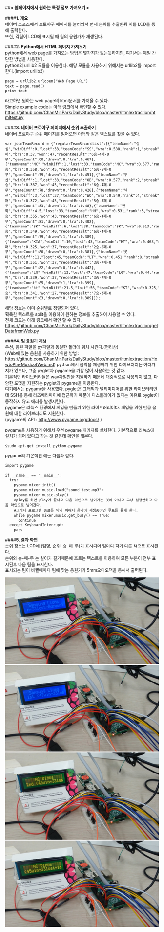 ##**< 웹페이지에서 원하는 특정 정보 가져오기 >**  
  
####**1. 개요**  
네이버 스포츠에서 프로야구 페이지를 불러와서 현재 순위를 추출한뒤 이를 LCD를 통해 출력한다.  
또한, 각팀이 LCD에 표시될 때 팀의 응원가가 재생된다.
  
####**2. Python에서 HTML 페이지 가져오기**  
python에서 web page를 가져오는 방법은 몇가지가 있는듯하지만, 여기서는 제일 간단한 방법을 사용한다.  
python의 urllib2 모듈을 이용한다. 해당 모듈을 사용하기 위해서는 urllib2를 import한다.(import urllib2)  

    page = urllib2.urlopen("Web Page URL")
    text = page.read()
    print text

라고하면 원하는 web page의 html문서를 가져올 수 있다.  
Simple example code는 아래 링크에서 확인할 수 있다.  
https://github.com/ChanMinPark/DailyStudy/blob/master/htmlextraction/htmltest.py  

####**3. 네이버 프로야구 페이지에서 순위 추출하기**  
네이버 프로야구 순위 페이지를 읽어오면 아래와 같은 텍스트를 찾을 수 있다.  

    var jsonTeamRecord = {"regularTeamRecordList":[{"teamName":"삼성","winDiff":0,"lost":33,"teamCode":"SS","wra":0.588,"rank":1,"streak":"2패","bra":0.37,"won":47,"recentResult":"6승-4패-0무","gameCount":80,"drawn":0,"lra":0.467},{"teamName":"NC","winDiff":1,"lost":33,"teamCode":"NC","wra":0.577,"rank":2,"streak":"3승","bra":0.358,"won":45,"recentResult":"5승-5패-0무","gameCount":79,"drawn":1,"lra":0.451},{"teamName":"두산","winDiff":1,"lost":33,"teamCode":"OB","wra":0.577,"rank":2,"streak":"3승","bra":0.367,"won":45,"recentResult":"6승-4패-0무","gameCount":78,"drawn":0,"lra":0.428},{"teamName":"넥센","winDiff":3,"lost":37,"teamCode":"WO","wra":0.549,"rank":4,"streak":"2패","bra":0.372,"won":45,"recentResult":"5승-5패-0무","gameCount":83,"drawn":1,"lra":0.48},{"teamName":"한화","winDiff":4.5,"lost":38,"teamCode":"HH","wra":0.531,"rank":5,"streak":"2승","bra":0.355,"won":43,"recentResult":"6승-4패-0무","gameCount":81,"drawn":0,"lra":0.402},{"teamName":"SK","winDiff":6,"lost":38,"teamCode":"SK","wra":0.513,"rank":6,"streak":"2승","bra":0.349,"won":40,"recentResult":"6승-4패-0무","gameCount":79,"drawn":1,"lra":0.389},{"teamName":"KIA","winDiff":10,"lost":43,"teamCode":"HT","wra":0.463,"rank":7,"streak":"4패","bra":0.325,"won":37,"recentResult":"2승-8패-0무","gameCount":80,"drawn":0,"lra":0.381},{"teamName":"롯데","winDiff":11,"lost":45,"teamCode":"LT","wra":0.451,"rank":8,"streak":"3패","bra":0.351,"won":37,"recentResult":"3승-7패-0무","gameCount":82,"drawn":0,"lra":0.442},{"teamName":"LG","winDiff":12,"lost":47,"teamCode":"LG","wra":0.44,"rank":9,"streak":"2패","bra":0.339,"won":37,"recentResult":"3승-7패-0무","gameCount":85,"drawn":1,"lra":0.399},{"teamName":"kt","winDiff":21.5,"lost":56,"teamCode":"KT","wra":0.325,"rank":10,"streak":"2승","bra":0.341,"won":27,"recentResult":"7승-3패-0무","gameCount":83,"drawn":0,"lra":0.389}]};
  
해당 정보는 이미 순위별로 정렬되어 있다.  
획득한 텍스트를 split을 이용하여 원하는 정보를 추출하여 사용할 수 있다.  
전체 코드는 아래 링크에서 확인 할 수 있다.  
https://github.com/ChanMinPark/DailyStudy/blob/master/htmlextraction/getDatafromWeb.py  

####**4. 팀 응원가 재생**  
우선, 음원 파일을 py파일과 동일한 폴더에 위치 시킨다.(편리상)  
(Web에 있는 음원을 사용하기 위한 방법 : https://github.com/ChanMinPark/DailyStudy/blob/master/htmlextraction/HowtoPlayMusicofWeb.md)
python에서 음악을 재생하기 위한 라이브러리는 여러가지가 있으나, 그중 pyglet과 pygame을 가장 많이 사용하는 것 같다.  
기본적인 라이브러리들은 wav파일만을 지원하기 때문에 대중적으로 사용되지 않고, 다양한 포맷을 지원하는 pyglet과 pygame을 이용한다.  
여기에서는 pygame을 사용했다. pyglet은 그래픽과 멀티미디어를 위한 라이브러리인데 SSH를 통해 라즈베리파이에 접근하기 때문에 디스플레이가 없다는 이유로 pyglet이 동작하지 않고 에러를 발생시킨다.  
pygame은 리눅스 환경에서 게임을 만들기 위한 라이브러리이다. 게임을 위한 만큼 음원에 대한 라이브러리도 지원한다.  
(pygame의 API : http://www.pygame.org/docs/ )  
  
pygame을 사용하기 위해서 우선 pygame 패키지를 설치한다. 기본적으로 리눅스에 설치가 되어 있다고 하는 것 같은데 확인을 해본다.  

    $sudo apt-get install python-pygame
pygame의 기본적인 예는 다음과 같다.  

    import pygame  
    
    if __name__ == '__main__':
      try:
        pygame.mixer.init()
        pygame.mixer.music.load("sound_test.mp3")
        pygame.mixer.music.play()
        #play를 하면 play가 끝나고 다음 라인으로 넘어가는 것이 아니고 그냥 실행만하고 다음 라인으로 넘어간다.
        #그래서 프로그램 종료를 막기 위해서 음악이 재생중이면 루프를 돌게 한다.
        while pygame.mixer.music.get_busy() == True:
          continue
      except KeyboardInterrupt:
        pass


####**5. 결과 화면**  
순위 정보는 LCD에 (팀명, 순위, 승-패-무)가 표시되며 팀마다 각기 다른 색으로 표시된다.  
순위와 승-패-무 는 길이가 길기때문에 흐르는 텍스트를 이용하여 모든 부분이 전부 표시된후 다음 팀을 표시한다.  
표시되는 팀이 바뀔때마다 팀에 맞는 응원가가 5mm오디오잭을 통해서 출력된다.

![](../RefImage/baseballrank_1.jpg)  
![](../RefImage/baseballrank_2.jpg)  
![](../RefImage/baseballrank_3.jpg)  
![](../RefImage/baseballrank_4.jpg)  
  
